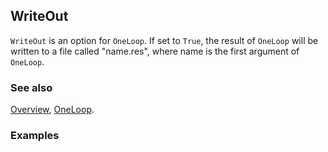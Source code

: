 ## WriteOut

`WriteOut` is an option for `OneLoop`. If set to `True`, the result of `OneLoop` will be written to a file called "name.res", where name is the first argument of `OneLoop`.

### See also

[Overview](Extra/FeynCalc.md), [OneLoop](OneLoop.md).

### Examples